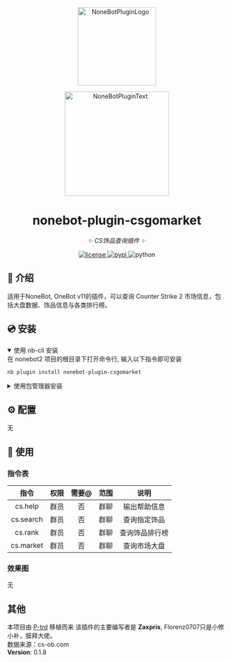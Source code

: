 <div align="center">
  <a href="https://v2.nonebot.dev/store"><img src="https://github.com/A-kirami/nonebot-plugin-template/blob/resources/nbp_logo.png" width="180" height="180" alt="NoneBotPluginLogo"></a>
  <br>
  <p><img src="https://github.com/A-kirami/nonebot-plugin-template/blob/resources/NoneBotPlugin.svg" width="240" alt="NoneBotPluginText"></p>
</div>

<div align="center">

# nonebot-plugin-csgomarket

_✨ CS饰品查询插件 ✨_


<a href="./LICENSE">
    <img src="https://img.shields.io/github/license/Florenz0707/nonebot-plugin-csmarket.svg" alt="license">
</a>
<a href="https://pypi.python.org/pypi/nonebot-plugin-csmarket">
    <img src="https://img.shields.io/pypi/v/nonebot-plugin-csmarket.svg" alt="pypi">
</a>
<img src="https://img.shields.io/badge/python-3.9+-blue.svg" alt="python">

</div>

## 📖 介绍

适用于NoneBot, OneBot v11的插件，可以查询 Counter Strike 2 市场信息，包括大盘数据、饰品信息与各类排行榜。  

## 💿 安装

<details open>
<summary>使用 nb-cli 安装</summary>
在 nonebot2 项目的根目录下打开命令行, 输入以下指令即可安装

    nb plugin install nonebot-plugin-csgomarket

</details>

<details>
<summary>使用包管理器安装</summary>
在 nonebot2 项目的插件目录下, 打开命令行, 根据你使用的包管理器, 输入相应的安装命令

<details>
<summary>pip</summary>

    pip install nonebot-plugin-csgomarket
</details>
<details>
<summary>pdm</summary>

    pdm add nonebot-plugin-csgomarket
</details>
<details>
<summary>poetry</summary>

    poetry add nonebot-plugin-csgomarket
</details>
<details>
<summary>conda</summary>

    conda install nonebot-plugin-csgomarket
</details>

打开 nonebot2 项目根目录下的 `pyproject.toml` 文件, 在 `[tool.nonebot]` 部分追加写入

    plugins = ["nonebot_plugin_csgomarket"]

</details>

## ⚙️ 配置

无

## 🎉 使用
### 指令表
| 指令 | 权限 | 需要@ | 范围 | 说明 |
|:-----:|:----:|:----:|:----:|:----:|
| cs.help | 群员 | 否 | 群聊 | 输出帮助信息 |
| cs.search | 群员 | 否 | 群聊 | 查询指定饰品 |
| cs.rank | 群员 | 否 | 群聊 | 查询饰品排行榜 |
| cs.market | 群员 | 否 | 群聊 | 查询市场大盘 |
### 效果图
无
## 其他  
本项目由 [P-trd](https://github.com/7dul2/P-trd)  移植而来
该插件的主要编写者是 **Zaxpris**, Florenz0707只是小修小补，膜拜大佬。  
数据来源：cs-ob.com  
**Version**: 0.1.8
